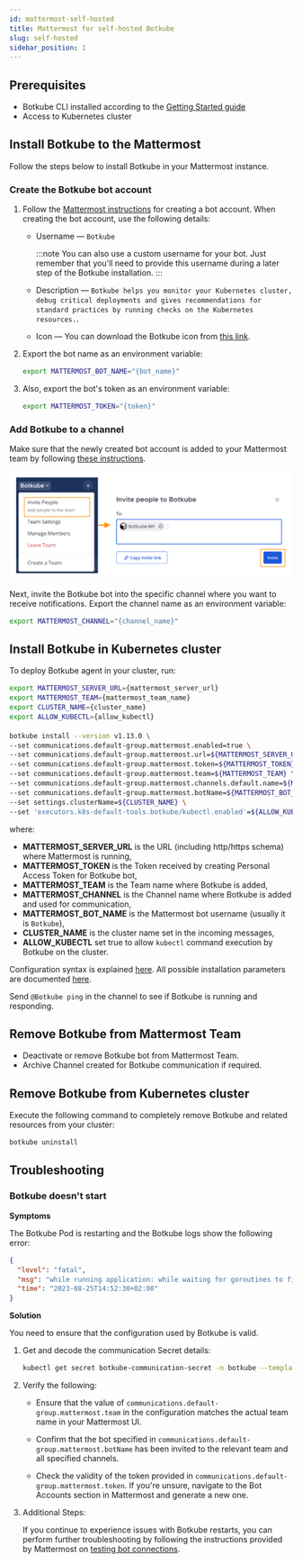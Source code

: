 ```yaml
---
id: mattermost-self-hosted
title: Mattermost for self-hosted Botkube
slug: self-hosted
sidebar_position: 1
---
```


## Prerequisites

- Botkube CLI installed according to the [Getting Started guide](../../cli/getting-started.mdx#installation)
- Access to Kubernetes cluster

## Install Botkube to the Mattermost

Follow the steps below to install Botkube in your Mattermost instance.

### Create the Botkube bot account

1. Follow the [Mattermost instructions](https://developers.mattermost.com/integrate/reference/bot-accounts/) for creating a bot account. When creating the bot account, use the following details:

   - Username — `Botkube`

     :::note
     You can also use a custom username for your bot. Just remember that you'll need to provide this username during a later step of the Botkube installation.
     :::

   - Description — `Botkube helps you monitor your Kubernetes cluster, debug critical deployments and gives recommendations for standard practices by running checks on the Kubernetes resources.`.

   - Icon — You can download the Botkube icon from [this link](https://github.com/kubeshop/botkube/blob/main/branding/logos/botkube-black-192x192.png).

2. Export the bot name as an environment variable:

   ```bash
   export MATTERMOST_BOT_NAME="{bot_name}"
   ```

3. Also, export the bot's token as an environment variable:

   ```bash
   export MATTERMOST_TOKEN="{token}"
   ```

### Add Botkube to a channel

Make sure that the newly created bot account is added to your Mattermost team by following [these instructions](https://developers.mattermost.com/integrate/reference/bot-accounts/#bot-account-creation).

![Invite Bot Account](./assets/invite.png)

Next, invite the Botkube bot into the specific channel where you want to receive notifications. Export the channel name as an environment variable:

```bash
export MATTERMOST_CHANNEL="{channel_name}"
```

## Install Botkube in Kubernetes cluster

To deploy Botkube agent in your cluster, run:

```bash
export MATTERMOST_SERVER_URL={mattermost_server_url}
export MATTERMOST_TEAM={mattermost_team_name}
export CLUSTER_NAME={cluster_name}
export ALLOW_KUBECTL={allow_kubectl}

botkube install --version v1.13.0 \
--set communications.default-group.mattermost.enabled=true \
--set communications.default-group.mattermost.url=${MATTERMOST_SERVER_URL} \
--set communications.default-group.mattermost.token=${MATTERMOST_TOKEN} \
--set communications.default-group.mattermost.team=${MATTERMOST_TEAM} \
--set communications.default-group.mattermost.channels.default.name=${MATTERMOST_CHANNEL} \
--set communications.default-group.mattermost.botName=${MATTERMOST_BOT_NAME} \
--set settings.clusterName=${CLUSTER_NAME} \
--set 'executors.k8s-default-tools.botkube/kubectl.enabled'=${ALLOW_KUBECTL}
```

where:

- **MATTERMOST_SERVER_URL** is the URL (including http/https schema) where Mattermost is running,
- **MATTERMOST_TOKEN** is the Token received by creating Personal Access Token for Botkube bot,
- **MATTERMOST_TEAM** is the Team name where Botkube is added,
- **MATTERMOST_CHANNEL** is the Channel name where Botkube is added and used for communication,
- **MATTERMOST_BOT_NAME** is the Mattermost bot username (usually it is `Botkube`),
- **CLUSTER_NAME** is the cluster name set in the incoming messages,
- **ALLOW_KUBECTL** set true to allow `kubectl` command execution by Botkube on the cluster.

Configuration syntax is explained [here](../../self-hosted-configuration).
All possible installation parameters are documented [here](../../self-hosted-configuration/helm-chart-parameters).

Send `@Botkube ping` in the channel to see if Botkube is running and responding.

## Remove Botkube from Mattermost Team

- Deactivate or remove Botkube bot from Mattermost Team.
- Archive Channel created for Botkube communication if required.

## Remove Botkube from Kubernetes cluster

Execute the following command to completely remove Botkube and related resources from your cluster:

```bash
botkube uninstall
```

## Troubleshooting

### Botkube doesn't start

**Symptoms**

The Botkube Pod is restarting and the Botkube logs show the following error:

```json
{
  "level": "fatal",
  "msg": "while running application: while waiting for goroutines to finish gracefully: 1 error occurred:\n\t* while creating Mattermost bot: while getting team details: team \"Botkube\" not found",
  "time": "2023-08-25T14:52:30+02:00"
}
```

**Solution**

You need to ensure that the configuration used by Botkube is valid.

1. Get and decode the communication Secret details:
   ```bash
   kubectl get secret botkube-communication-secret -n botkube --template='{{index .data "comm_config.yaml" | base64decode }}'
   ```
2. Verify the following:

   - Ensure that the value of `communications.default-group.mattermost.team` in the configuration matches the actual team name in your Mattermost UI.

   - Confirm that the bot specified in `communications.default-group.mattermost.botName` has been invited to the relevant team and all specified channels.

   - Check the validity of the token provided in `communications.default-group.mattermost.token`. If you're unsure, navigate to the Bot Accounts section in Mattermost and generate a new one.

3. Additional Steps:

   If you continue to experience issues with Botkube restarts, you can perform further troubleshooting by following the instructions provided by Mattermost on [testing bot connections](https://developers.mattermost.com/integrate/reference/bot-accounts/#how-can-i-quickly-test-if-my-bot-account-is-working).
